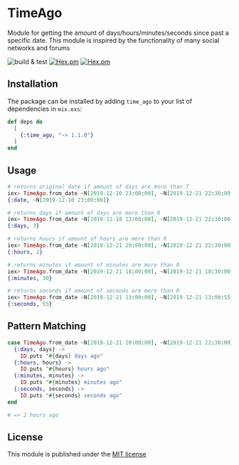 # TimeAgo

Module for getting the amount of days/hours/minutes/seconds since past a specific date.
This module is inspired by the functionality of many social networks and forums

![build & test](https://github.com/pr0grammr/time-ago/workflows/build%20&%20test/badge.svg?branch=master)
<a href="https://hexdocs.pm/time_ago/TimeAgo.html#content" target="_blank"><img alt="Hex.pm" src="https://img.shields.io/hexpm/dt/time_ago"></a>
<a href="https://hexdocs.pm/time_ago/TimeAgo.html#content" target="_blank"><img alt="Hex.pm" src="https://img.shields.io/hexpm/v/time_ago"></a>

## Installation

The package can be installed
by adding `time_ago` to your list of dependencies in `mix.exs`:

```elixir
def deps do
  [
    {:time_ago, "~> 1.1.0"}
  ]
end
```

## Usage

```elixir
# returns original date if amount of days are more than 7
iex> TimeAgo.from_date ~N[2019-12-10 23:00:00], ~N[2019-12-21 22:30:00]
{:date, ~N[2019-12-10 23:00:00]}

# returns days if amount of days are more than 0
iex> TimeAgo.from_date ~N[2019-12-18 12:00:00], ~N[2019-12-21 22:30:00]
{:days, 3}

# returns hours if amount of hours are more than 0
iex> TimeAgo.from_date ~N[2019-12-21 20:00:00], ~N[2019-12-21 22:30:00]
{:hours, 2}

# returns minutes if amount of minutes are more than 0
iex> TimeAgo.from_date ~N[2019-12-21 18:00:00], ~N[2019-12-21 18:30:00]
{:minutes, 30}

# returns seconds if amount of seconds are more than 0
iex> TimeAgo.from_date ~N[2019-12-21 13:00:00], ~N[2019-12-21 13:00:55]
{:seconds, 55}
```

## Pattern Matching

```elixir
case TimeAgo.from_date ~N[2019-12-21 20:00:00], ~N[2019-12-21 22:30:00] do
  {:days, days} ->
    IO.puts "#{days} days ago"
  {:hours, hours} ->
    IO.puts "#{hours} hours ago"
  {:minutes, minutes} ->
    IO.puts "#{minutes} minutes ago"
  {:seconds, seconds} ->
    IO.puts "#{seconds} seconds ago"
end

# => 2 hours ago
```

## License 

This module is published under the <a href="https://github.com/pr0grammr/time-ago/blob/master/LICENSE">MIT license</a>


